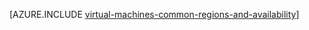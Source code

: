 <properties
   pageTitle="Regionen und Verfügbarkeit für Linux virtuellen Computern | Microsoft Azure"
   description="Erfahren Sie mehr über die Regionen und die von Verfügbarkeitsfeatures für die Ausführung von in Azure-virtuellen Computern Linux"
   services="virtual-machines-linux"
   documentationCenter=""
   authors="iainfoulds"
   manager="timlt"
   editor=""/>

<tags
   ms.service="virtual-machines-linux"
   ms.devlang="na"
   ms.topic="article"
   ms.tgt_pltfrm="vm-linux"
   ms.workload="infrastructure-services"
   ms.date="10/10/2016"
   ms.author="iainfou"/>

[AZURE.INCLUDE [virtual-machines-common-regions-and-availability](../../includes/virtual-machines-common-regions-and-availability.md)]